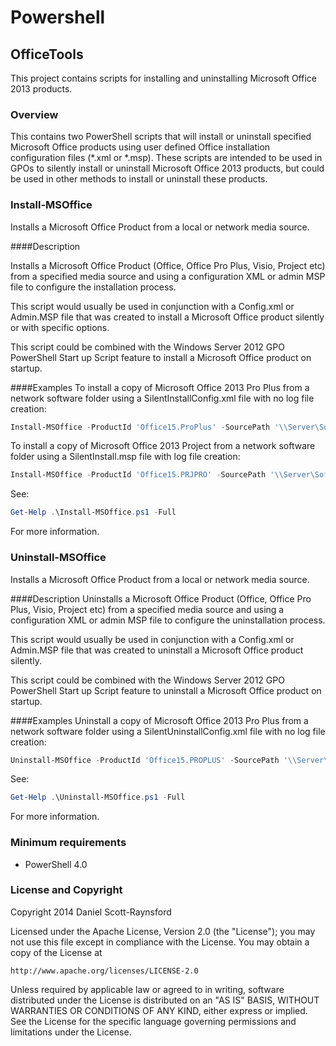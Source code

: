Powershell
==========

## OfficeTools
This project contains scripts for installing and uninstalling Microsoft Office 2013 products.

### Overview
This contains two PowerShell scripts that will install or uninstall specified Microsoft Office products using user defined Office installation configuration files (*.xml or *.msp). These scripts are intended to be used in GPOs to silently install or uninstall Microsoft Office 2013 products, but could be used in other methods to install or uninstall these products.

### Install-MSOffice
Installs a Microsoft Office Product from a local or network media source.

####Description

Installs a Microsoft Office Product (Office, Office Pro Plus, Visio, Project etc) from a specified media source and using a configuration XML or admin MSP file to configure the installation process.

This script would usually be used in conjunction with a Config.xml or Admin.MSP file that was created to install a Microsoft Office product silently or with specific options.

This script could be combined with the Windows Server 2012 GPO PowerShell Start up Script feature to install a Microsoft Office product on startup.

####Examples
To install a copy of Microsoft Office 2013 Pro Plus from a network software folder using a SilentInstallConfig.xml file with no log file creation:
```powershell
Install-MSOffice -ProductId 'Office15.ProPlus' -SourcePath '\\Server\Software$\MSO2013' -ConfigFile '\\Server\Software$\MSO2013\ProPlus.w\SilentInstallConfig.xml' -LogFile '\\Server\InstallLogFiles\MSO2013\'
```

To install a copy of Microsoft Office 2013 Project from a network software folder using a SilentInstall.msp file with log file creation:
```powershell
Install-MSOffice -ProductId 'Office15.PRJPRO' -SourcePath '\\Server\Software$\MSP2013' -AdminFile '\\Server\Software$\MSP2013\PrjPro.w\SilentInstall.msp' -LogFile '\\Server\InstallLogFiles\MSP2013\'
```

See:
```powershell
Get-Help .\Install-MSOffice.ps1 -Full
```
For more information.


### Uninstall-MSOffice
Installs a Microsoft Office Product from a local or network media source.

####Description
Uninstalls a Microsoft Office Product (Office, Office Pro Plus, Visio, Project etc) from a specified media source and using a configuration XML or admin MSP file to configure the uninstallation process.

This script would usually be used in conjunction with a Config.xml or Admin.MSP file that was created to uninstall a Microsoft Office product silently.

This script could be combined with the Windows Server 2012 GPO PowerShell Start up Script feature to uninstall a Microsoft Office product on startup.

####Examples
Uninstall a copy of Microsoft Office 2013 Pro Plus from a network software folder using a SilentUninstallConfig.xml file with no log file creation:
```powershell
Uninstall-MSOffice -ProductId 'Office15.PROPLUS' -SourcePath '\\Server\Software$\MSO2013' -ConfigFile '\\Server\Software$\MSO2013\ProPlus.ww\SilentUninstallCnfig.xml'
```

See:
```powershell
Get-Help .\Uninstall-MSOffice.ps1 -Full
```
For more information.

### Minimum requirements

- PowerShell 4.0


### License and Copyright

Copyright 2014 Daniel Scott-Raynsford

Licensed under the Apache License, Version 2.0 (the "License");
you may not use this file except in compliance with the License.
You may obtain a copy of the License at

    http://www.apache.org/licenses/LICENSE-2.0

Unless required by applicable law or agreed to in writing, software
distributed under the License is distributed on an "AS IS" BASIS,
WITHOUT WARRANTIES OR CONDITIONS OF ANY KIND, either express or implied.
See the License for the specific language governing permissions and
limitations under the License.
